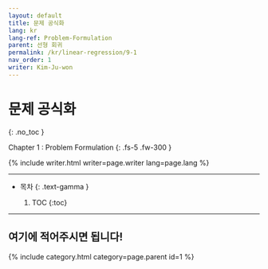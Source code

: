 ```yaml
---
layout: default
title: 문제 공식화
lang: kr
lang-ref: Problem-Formulation
parent: 선형 회귀
permalink: /kr/linear-regression/9-1
nav_order: 1
writer: Kim-Ju-won
---
```


# 문제 공식화
{: .no_toc }


Chapter 1 : Problem Formulation
{: .fs-5 .fw-300 }


{% include writer.html writer=page.writer lang=page.lang %}

---

- 목차
    {: .text-gamma }

    1. TOC
    {:toc}

---
여기에 적어주시면 됩니다!
---

{% include category.html category=page.parent id=1 %}